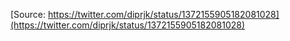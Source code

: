 [Source: https://twitter.com/diprjk/status/1372155905182081028](https://twitter.com/diprjk/status/1372155905182081028)